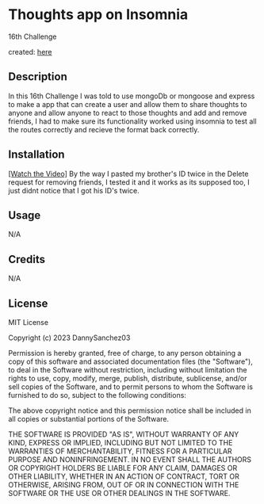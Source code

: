 # Thoughts app on Insomnia

16th Challenge

created: [here](https://github.com/DannySanchez03/Thoughts)

## Description

In this 16th Challenge I was told to use mongoDb or mongoose and express to make a app that can create a user and allow them to share thoughts to anyone and allow anyone to react to those thoughts and add and remove friends, I had to make sure its functionality worked using insomnia to test all the routes correctly and recieve the format back correctly.

## Installation
[[Watch the Video]](https://drive.google.com/file/d/1GdtoqLP4LyCLK0OL6M-yC4F2zHERglly/view)
By the way I pasted my brother's ID twice in the Delete request for removing friends, I tested it and it works as its supposed too, I just didnt notice that I got his ID's twice.


## Usage

N/A

## Credits

N/A

## License

MIT License

Copyright (c) 2023 DannySanchez03

Permission is hereby granted, free of charge, to any person obtaining a copy
of this software and associated documentation files (the "Software"), to deal
in the Software without restriction, including without limitation the rights
to use, copy, modify, merge, publish, distribute, sublicense, and/or sell
copies of the Software, and to permit persons to whom the Software is
furnished to do so, subject to the following conditions:

The above copyright notice and this permission notice shall be included in all
copies or substantial portions of the Software.

THE SOFTWARE IS PROVIDED "AS IS", WITHOUT WARRANTY OF ANY KIND, EXPRESS OR
IMPLIED, INCLUDING BUT NOT LIMITED TO THE WARRANTIES OF MERCHANTABILITY,
FITNESS FOR A PARTICULAR PURPOSE AND NONINFRINGEMENT. IN NO EVENT SHALL THE
AUTHORS OR COPYRIGHT HOLDERS BE LIABLE FOR ANY CLAIM, DAMAGES OR OTHER
LIABILITY, WHETHER IN AN ACTION OF CONTRACT, TORT OR OTHERWISE, ARISING FROM,
OUT OF OR IN CONNECTION WITH THE SOFTWARE OR THE USE OR OTHER DEALINGS IN THE
SOFTWARE.
